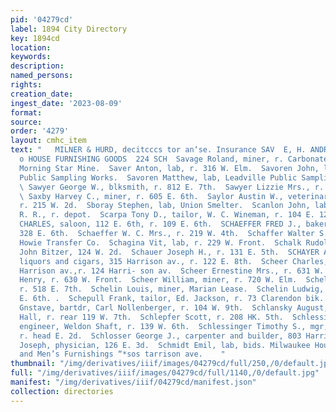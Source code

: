 ```yaml
---
pid: '04279cd'
label: 1894 City Directory
key: 1894cd
location: 
keywords: 
description: 
named_persons: 
rights: 
creation_date: 
ingest_date: '2023-08-09'
format: 
source: 
order: '4279'
layout: cmhc_item
text: "   MILNER & HURD, decitcccs tor an‘se. Insurance SAV  E, H. ANDREWS, **a'coupstetine
  o HOUSE FURNISHING GOODS  224 SCH  Savage Roland, miner, r. Carbonate Hill, nr.
  Morning Star Mine.  Saver Anton, lab, r. 316 W. Elm.  Savoren John, lab, Leadville
  Public Sampling Works.  Savoren Matthew, lab, Leadville Public Sampling Wor ks.
  \ Sawyer George W., blksmith, r. 812 E. 7th.  Sawyer Lizzie Mrs., r. 402 W. 4th.
  \ Saxby Harvey C., miner, r. 605 E. 6th.  Saylor Austin W., veterinary surgeon,
  r. 215 W. 2d.  Sboray Stephen, lab, Union Smelter.  Scanlon John, lab, D. & R. G.
  R. R., r. depot.  Scarpa Tony D., tailor, W. C. Wineman, r. 104 E. 12th.  SCHABELKA
  CHARLES, saloon, 112 E. 6th, r. 109 E. 6th.  SCHAEFFER FRED J., baker and grocer,
  328 E. 6th.  Schaeffer W. C. Mrs., r. 219 W. 4th.  Schaffer Walter S., teamster,
  Howie Transfer Co.  Schagina Vit, lab, r. 229 W. Front.  Schalk Rudolph, bartdr,
  John Bitzer, 124 W. 2d.  Schauer Joseph H., r. 131 E. 5th.  SCHAYER ADOLPH, whol.
  liquors and cigars, 315 Harrison av., r. 122 E. 8th.  Scheer Charles, plumber, 6124
  Harrison av.,r. 124 Harri- son av.  Scheer Ernestine Mrs., r. 631 W. Front.  Scheer
  Henry, r. 630 W. Front.  Scheer William, miner, r. 720 W. Elm.  Schelin John, miner,
  r. 518 E. 7th.  Schelin Louis, miner, Marian Lease.  Schelin Ludwig, miner, r. 432
  E. 6th. .  Schepull Frank, tailor, Ed. Jackson, r. 73 Clarendon bik.  Schlaepfer
  Gnstave, bartdr, Carl Nollenberger, r. 104 W. 9th.  Schlansky August, clk, J. W.
  Hall, r. rear 119 W. 7th.  Schlepfer Scott, r. 208 HK. 5th.  Schlessinger Bert 8.,
  engineer, Weldon Shaft, r. 139 W. 6th.  Schlessinger Timothy S., mgr, Weldon Shaft,
  r. head E. 2d.  Schlosser George J., carpenter and builder, 803 Harrison av.  Schmidinger
  Joseph, physician, 126 E. 3d.  Schmidt Emil, lab, bids. Milwaukee House.        Clothing
  and Men’s Furnishings “*sos tarrison ave.    "
thumbnail: "/img/derivatives/iiif/images/04279cd/full/250,/0/default.jpg"
full: "/img/derivatives/iiif/images/04279cd/full/1140,/0/default.jpg"
manifest: "/img/derivatives/iiif/04279cd/manifest.json"
collection: directories
---
```

